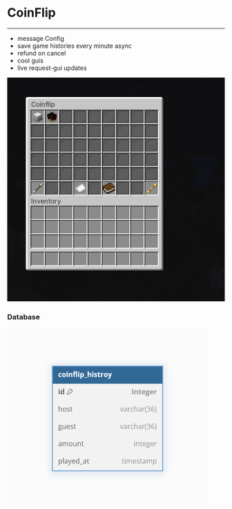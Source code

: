 # CoinFlip

---

- message Config
- save game histories every minute async
- refund on cancel
- cool guis
- live request-gui updates

![Request Gui](.github/gui_1.png)

### Database

![Database Design](.github/db.png)